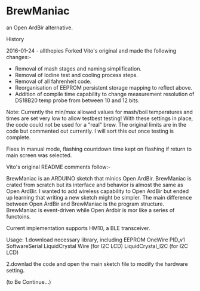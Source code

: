 # BrewManiac
an Open ArdBir alternative.

History

2016-01-24  - allthepies
Forked Vito's original and made the following changes:-

* Removal of mash stages and naming simplification.
* Removal of Iodine test and cooling process steps.
* Removal of all fahrenheit code.
* Reorganisation of EEPROM persistent storage mapping to reflect above.
* Addition of compile time capability to change measurement resolution of DS18B20 temp probe from between 10 and 12 bits.

Note:  Currently the min/max allowed values for mash/boil temperatures and times are set very low to allow testbest testing!
With these settings in place, the code could not be used for a "real" brew.  The original limits are in the code but commented out currently. I will sort this out once testing is complete.

Fixes
In manual mode, flashing countdown time kept on flashing if return to main screen was selected.


Vito's original README comments follow:-

BrewManiac is an ARDUINO sketch that minics Open ArdBir. 
BrewManiac is crated from scratch but its interface and behavior is almost the same as Open ArdBir.
I wanted to add wireless capability to Open ArdBir but ended up learning that writing a new sketch might be simpler.
The main difference between Open ArdBir and BrewManiac is the program structure. 
BrewManiac is event-driven while Open Ardbir is mor like a series of functoins.

Current implementation supports HM10, a BLE transceiver.

Usage:
1.download necessary library, including
EEPROM
OneWire
PID_v1
SoftwareSerial
LiquidCrystal
Wire (for I2C LCD)
LiquidCrystal_I2C (for I2C LCD)

2.downlad the code and open the main sketch file to modify the hardware setting.

(to Be Continue...)

